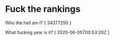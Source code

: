 # Fuck the rankings

Who the hell am I?
{ 34377250 }

What fucking year is it?
[ 2025-06-05T00:53:20Z ]
